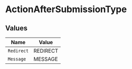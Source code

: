 # ActionAfterSubmissionType


## Values

| Name       | Value      |
| ---------- | ---------- |
| `Redirect` | REDIRECT   |
| `Message`  | MESSAGE    |